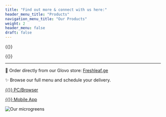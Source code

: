 ```yaml
---
title: "Find out more & connect with us here:"
header_menu_title: "Products"
navigation_menu_title: "Our Products"
weight: 2
header_menu: false 
draft: false
---
```



{{<extlink icon="fa fa-facebook" text="freshleaf.ge" href="https://www.facebook.com/freshleaf.ge">}}<br/>

{{<extlink icon="fa fa-instagram" text="freshleaf.ge" href="https://www.instagram.com/freshleaf.ge">}}

---

🚀 Order directly from our Glovo store: [Freshleaf.ge](https://glovoapp.com/ge/en/batumi/freshleaf-ge-bat?l=en)

✨ Browse our full menu and schedule your delivery.

[{{<icon class="fa fa-globe">}} PC/Browser ](https://glovoapp.com/ge/en/batumi/freshleaf-ge-bat?l=en)

[{{<icon class="fa fa-mobile">}} Mobile App](https://ufv9.adj.st/?adjust_deeplink=glovoapp%3A%2F%2Fopen%3Flink_type%3Dstore%26store_id%3D480433&adjust_t=s321jkn)





![Our microgreens](images/microgreen-background.jpg)
